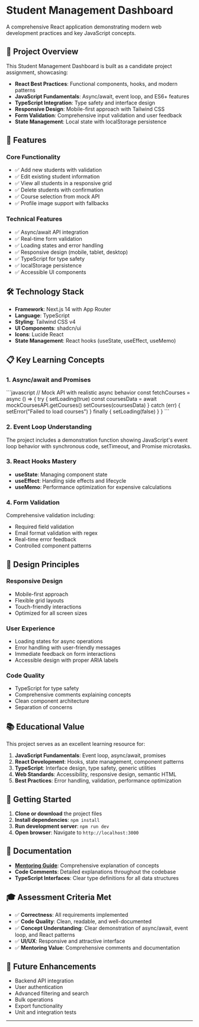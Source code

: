 # Student Management Dashboard

A comprehensive React application demonstrating modern web development practices and key JavaScript concepts.

## 🎯 Project Overview

This Student Management Dashboard is built as a candidate project assignment, showcasing:

- **React Best Practices**: Functional components, hooks, and modern patterns
- **JavaScript Fundamentals**: Async/await, event loop, and ES6+ features
- **TypeScript Integration**: Type safety and interface design
- **Responsive Design**: Mobile-first approach with Tailwind CSS
- **Form Validation**: Comprehensive input validation and user feedback
- **State Management**: Local state with localStorage persistence

## 🚀 Features

### Core Functionality
- ✅ Add new students with validation
- ✅ Edit existing student information
- ✅ View all students in a responsive grid
- ✅ Delete students with confirmation
- ✅ Course selection from mock API
- ✅ Profile image support with fallbacks

### Technical Features
- ✅ Async/await API integration
- ✅ Real-time form validation
- ✅ Loading states and error handling
- ✅ Responsive design (mobile, tablet, desktop)
- ✅ TypeScript for type safety
- ✅ localStorage persistence
- ✅ Accessible UI components

## 🛠️ Technology Stack

- **Framework**: Next.js 14 with App Router
- **Language**: TypeScript
- **Styling**: Tailwind CSS v4
- **UI Components**: shadcn/ui
- **Icons**: Lucide React
- **State Management**: React hooks (useState, useEffect, useMemo)

## 📋 Key Learning Concepts

### 1. Async/await and Promises
\`\`\`javascript
// Mock API with realistic async behavior
const fetchCourses = async () => {
  try {
    setLoading(true)
    const coursesData = await mockCoursesAPI.getCourses()
    setCourses(coursesData)
  } catch (err) {
    setError("Failed to load courses")
  } finally {
    setLoading(false)
  }
}
\`\`\`

### 2. Event Loop Understanding
The project includes a demonstration function showing JavaScript's event loop behavior with synchronous code, setTimeout, and Promise microtasks.

### 3. React Hooks Mastery
- **useState**: Managing component state
- **useEffect**: Handling side effects and lifecycle
- **useMemo**: Performance optimization for expensive calculations

### 4. Form Validation
Comprehensive validation including:
- Required field validation
- Email format validation with regex
- Real-time error feedback
- Controlled component patterns

## 🎨 Design Principles

### Responsive Design
- Mobile-first approach
- Flexible grid layouts
- Touch-friendly interactions
- Optimized for all screen sizes

### User Experience
- Loading states for async operations
- Error handling with user-friendly messages
- Immediate feedback on form interactions
- Accessible design with proper ARIA labels

### Code Quality
- TypeScript for type safety
- Comprehensive comments explaining concepts
- Clean component architecture
- Separation of concerns

## 📚 Educational Value

This project serves as an excellent learning resource for:

1. **JavaScript Fundamentals**: Event loop, async/await, promises
2. **React Development**: Hooks, state management, component patterns
3. **TypeScript**: Interface design, type safety, generic utilities
4. **Web Standards**: Accessibility, responsive design, semantic HTML
5. **Best Practices**: Error handling, validation, performance optimization

## 🔧 Getting Started

1. **Clone or download** the project files
2. **Install dependencies**: `npm install`
3. **Run development server**: `npm run dev`
4. **Open browser**: Navigate to `http://localhost:3000`

## 📖 Documentation

- **[Mentoring Guide](./MENTORING_GUIDE.md)**: Comprehensive explanation of concepts
- **Code Comments**: Detailed explanations throughout the codebase
- **TypeScript Interfaces**: Clear type definitions for all data structures

## 🎓 Assessment Criteria Met

- ✅ **Correctness**: All requirements implemented
- ✅ **Code Quality**: Clean, readable, and well-documented
- ✅ **Concept Understanding**: Clear demonstration of async/await, event loop, and React patterns
- ✅ **UI/UX**: Responsive and attractive interface
- ✅ **Mentoring Value**: Comprehensive comments and documentation

## 🚀 Future Enhancements

- Backend API integration
- User authentication
- Advanced filtering and search
- Bulk operations
- Export functionality
- Unit and integration tests

---
